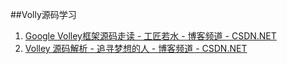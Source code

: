 
##Volly源码学习


1. [Google Volley框架源码走读 - 工匠若水 - 博客频道 - CSDN.NET](http://blog.csdn.net/yanbober/article/details/45307217  "Title")
1. [Volley 源码解析 - 追寻梦想的人 - 博客频道 - CSDN.NET](http://blog.csdn.net/superjimmy/article/details/45601661  "Title")
